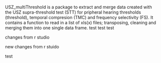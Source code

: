 USZ_multiThreshold is a package to extract and merge data created with the USZ supra-threshold test (STT) for pripheral hearing thresholds (threshold), temporal compresion (TMC) and frequency selectivity (FS). It contains a function to read in a list of xls(x) files; transposing, cleaning and merging them into one single data frame. 
test test test 

changes from r studio

new changes from r stuido

test